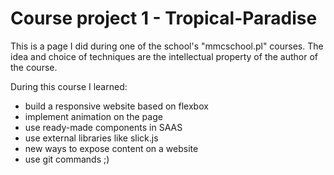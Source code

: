# Course project 1 - Tropical-Paradise
This is a page I did during one of the school's "mmcschool.pl" courses. The idea and choice of techniques are the intellectual property of the author of the course. 

During this course I learned: 
- build a responsive website based on flexbox 
- implement animation on the page 
- use ready-made components in SAAS 
- use external libraries like slick.js
- new ways to expose content on a website
- use git commands ;) 
